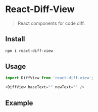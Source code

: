 # React-Diff-View
> React components for code diff.

## Install

```bash
npm i react-diff-view
```

## Usage

```javascript
import DiffView from 'react-diff-view';

<DiffView baseText="" newText="" />
```

## Example
